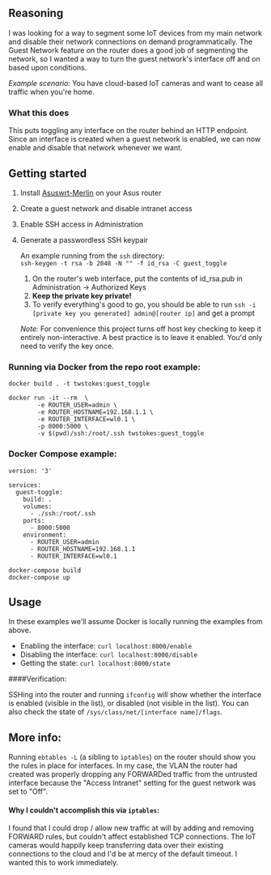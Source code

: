 ## Reasoning
I was looking for a way to segment some IoT devices from my main network and disable their network connections on demand programmatically. The Guest Network feature on the router does a good job of segmenting the network, so I wanted a way to turn the guest network's interface off and on based upon conditions.

_Example scenario_: You have cloud-based IoT cameras and want to cease all traffic when you're home.

### What this does

This puts toggling any interface on the router behind an HTTP endpoint. Since an interface is created when a guest network is enabled, we can now enable and disable that network whenever we want.

## Getting started

1. Install [Asuswrt-Merlin](https://asuswrt.lostrealm.ca/) on your Asus router
2. Create a guest network and disable intranet access
3. Enable SSH access in Administration
4. Generate a passwordless SSH keypair  
	
   An example running from the `ssh` directory:  
   `ssh-keygen -t rsa -b 2048 -N "" -f id_rsa -C guest_toggle`

   1. On the router's web interface, put the contents of id_rsa.pub in Administration -> Authorized Keys
   2. 	**Keep the private key private!**
   3. To verify everything's good to go, you should be able to run `ssh -i [private key you generated] admin@[router ip]` and get a prompt

   _Note:_ For convenience this project turns off host key checking to keep it entirely non-interactive. A best practice is to leave it enabled. You'd only need to verify the key once.


### Running via Docker from the repo root example:

```
docker build . -t twstokes:guest_toggle

docker run -it --rm  \
		-e ROUTER_USER=admin \
		-e ROUTER_HOSTNAME=192.168.1.1 \
		-e ROUTER_INTERFACE=wl0.1 \
		-p 8000:5000 \
		-v $(pwd)/ssh:/root/.ssh twstokes:guest_toggle
```

### Docker Compose example:

```
version: '3'

services:
  guest-toggle:
    build: .
    volumes:
      - ./ssh:/root/.ssh
    ports:
      - 8000:5000
    environment:
      - ROUTER_USER=admin
      - ROUTER_HOSTNAME=192.168.1.1
      - ROUTER_INTERFACE=wl0.1
```

`docker-compose build`  
`docker-compose up`

## Usage

In these examples we'll assume Docker is locally running the examples from above.

- Enabling the interface: `curl localhost:8000/enable`  
- Disabling the interface: `curl localhost:8000/disable`  
- Getting the state: `curl localhost:8000/state`

  
####Verification:

SSHing into the router and running `ifconfig` will show whether the interface is enabled (visible in the list), or disabled (not visible in the list). You can also check the state of `/sys/class/net/[interface name]/flags`.

## More info:

Running `ebtables -L` (a sibling to `iptables`) on the router should show you the rules in place for interfaces. In my case, the VLAN the router had created was properly dropping any FORWARDed traffic from the untrusted interface because the "Access Intranet" setting for the guest network was set to "Off".

#### Why I couldn't accomplish this via `iptables`:  

I found that I could drop / allow new traffic at will by adding and removing FORWARD rules, but couldn't affect established TCP connections. The IoT cameras would happily keep transferring data over their existing connections to the cloud and I'd be at mercy of the default timeout. I wanted this to work immediately.
